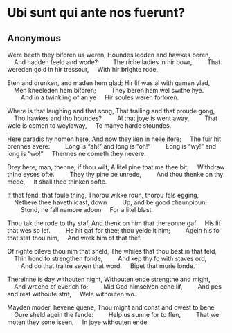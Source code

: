 # Ubi sunt qui ante nos fuerunt?
## Anonymous
Were beeth they biforen us weren,
Houndes ledden and hawkes beren,
    And hadden feeld and wode?
        The riche ladies in hir bowr,
        That wereden gold in hir tressour,
    With hir brighte rode,

Eten and drunken, and maden hem glad;
Hir lif was al with gamen ylad,
    Men kneeleden hem biforen;
        They beren hem wel swithe hye.
        And in a twinkling of an ye
    Hir soules weren forloren.

Where is that laughing and that song,
That trailing and that proude gong,
    Tho hawkes and tho houndes?
        Al that joye is went away,
        That wele is comen to weylaway,
    To manye harde stoundes.

Here paradis hy nomen here,
And now they lien in helle ifere;
    The fuir hit brennes evere:
        Long is “ah!” and long is “oh!”
        Long is “wy!” and long is “wo!”
    Thennes ne cometh they nevere.

Drey here, man, thenne, if thou wilt,
A litel pine that me thee bit;
    Withdraw thine eyses ofte.
        They thy pine be unrede,
        And thou thenke on thy mede,
    It shall thee thinken softe.

If that fend, that foule thing,
Thorou wikke roun, thorou fals egging,
    Nethere thee haveth icast, down
        Up, and be good chaunpioun!
        Stond, ne fall namore adoun
    For a litel blast.

Thou tak the rode to thy staf,
And thenk on him that thereonne gaf
    His lif that wes so lef.
        He hit gaf for thee; thou yelde it him;
        Agein his fo that staf thou nim,
    And wrek him of that thef.

Of righte bileve thou nim that sheld,
The whiles that thou best in that feld,
    Thin hond to strengthen fonde,
        And kep thy fo with staves ord,
        And do that traitre seyen that word.
    Biget that murie londe.

Thereinne is day withouten night,
Withouten ende strengthe and might,
    And wreche of everich fo;
        Mid God himselven eche lif,
        And pes and rest withoute strif,
    Wele withouten wo.

Mayden moder, hevene quene,
Thou might and const and owest to bene
    Oure sheld agein the fende:
        Help us sunne for to flen,
        That we moten they sone iseen,
    In joye withouten ende.